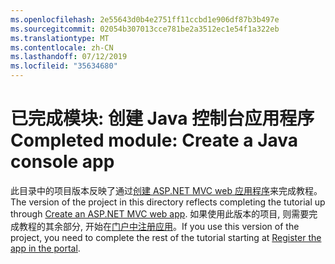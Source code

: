 ```yaml
---
ms.openlocfilehash: 2e55643d0b4e2751ff11ccbd1e906df87b3b497e
ms.sourcegitcommit: 02054b307013cce781be2a3512ec1e54f1a322eb
ms.translationtype: MT
ms.contentlocale: zh-CN
ms.lasthandoff: 07/12/2019
ms.locfileid: "35634680"
---
```

# <a name="completed-module-create-a-java-console-app"></a><span data-ttu-id="05a02-101">已完成模块: 创建 Java 控制台应用程序</span><span class="sxs-lookup"><span data-stu-id="05a02-101">Completed module: Create a Java console app</span></span>

<span data-ttu-id="05a02-102">此目录中的项目版本反映了通过[创建 ASP.NET MVC web 应用程序](https://docs.microsoft.com/graph/tutorials/java?tutorial-step=1)来完成教程。</span><span class="sxs-lookup"><span data-stu-id="05a02-102">The version of the project in this directory reflects completing the tutorial up through [Create an ASP.NET MVC web app](https://docs.microsoft.com/graph/tutorials/java?tutorial-step=1).</span></span> <span data-ttu-id="05a02-103">如果使用此版本的项目, 则需要完成教程的其余部分, 开始在[门户中注册应用](https://docs.microsoft.com/graph/tutorials/java?tutorial-step=2)。</span><span class="sxs-lookup"><span data-stu-id="05a02-103">If you use this version of the project, you need to complete the rest of the tutorial starting at [Register the app in the portal](https://docs.microsoft.com/graph/tutorials/java?tutorial-step=2).</span></span>
